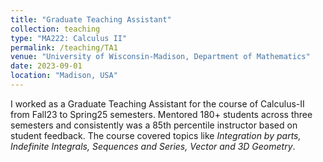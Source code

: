```yaml
---
title: "Graduate Teaching Assistant"
collection: teaching
type: "MA222: Calculus II"
permalink: /teaching/TA1
venue: "University of Wisconsin-Madison, Department of Mathematics"
date: 2023-09-01
location: "Madison, USA"
---
```


I worked as a Graduate Teaching Assistant for the course of Calculus-II from Fall23 to Spring25 semesters. Mentored 180+ students across three semesters and consistently was a 85th percentile instructor based on student feedback. The course covered topics like _Integration by parts, Indefinite Integrals, Sequences and Series, Vector and 3D Geometry_.

